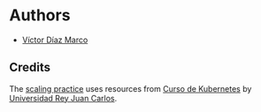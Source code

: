 # Authors

- [Víctor Díaz Marco](https://v0ctor.me)

## Credits

The [scaling practice](practices/04-scaling) uses resources from [Curso de Kubernetes](https://github.com/codeurjc/Curso-Kubernetes) by [Universidad Rey Juan Carlos](https://www.urjc.es).
